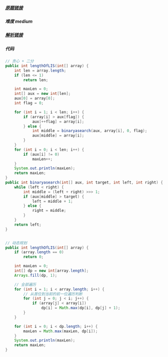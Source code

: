 ##### [原题链接](https://leetcode-cn.com/problems/longest-increasing-subsequence)

##### 难度 medium

##### [解析链接](https://leetcode-cn.com/problems/longest-increasing-subsequence/solution/dong-tai-gui-hua-er-fen-cha-zhao-tan-xin-suan-fa-p/) 

##### 代码

```java
// 贪心 + 二分
public int lengthOfLIS(int[] array) {
    int len = array.length;
    if (len <= 1)
        return len;

    int maxLen = 0;
    int[] aux = new int[len];
    aux[0] = array[0];
    int flag = 0;

    for (int i = 1; i < len; i++) {
        if (array[i] > aux[flag]) {
            aux[++flag] = array[i];
        } else {
            int middle = binaryasearch(aux, array[i], 0, flag);
            aux[middle] = array[i];
        }
    }
    for (int i = 0; i < len; i++) {
        if (aux[i] != 0) 
            maxLen++;
    }
    System.out.println(maxLen);
    return maxLen;
}
public int binaryasearch(int[] aux, int target, int left, int right) {
    while (left < right) {
        int middle = (left + right) >>> 1;
        if (aux[middle] > target) {
            left = middle + 1;
        } else {
            right = middle;
        }
    }
    return left;
}


// 动态规划
public int lengthOfLIS(int[] array) {
    if (array.length == 0)
        return 0;

    int maxLen = 0;
    int[] dp = new int[array.length];
    Arrays.fill(dp, 1);

    // 全部遍历
    for (int i = 1; i < array.length; i++) {
        // 从首位到当前的前一位遍历判断
        for (int j = 0; j < i; j++) {
            if (array[j] < array[i])
                dp[i] = Math.max(dp[i], dp[j] + 1);
        }
    }

    for (int i = 0; i < dp.length; i++) {
        maxLen = Math.max(maxLen, dp[i]);
    }
    System.out.println(maxLen);
    return maxLen;
}
```

